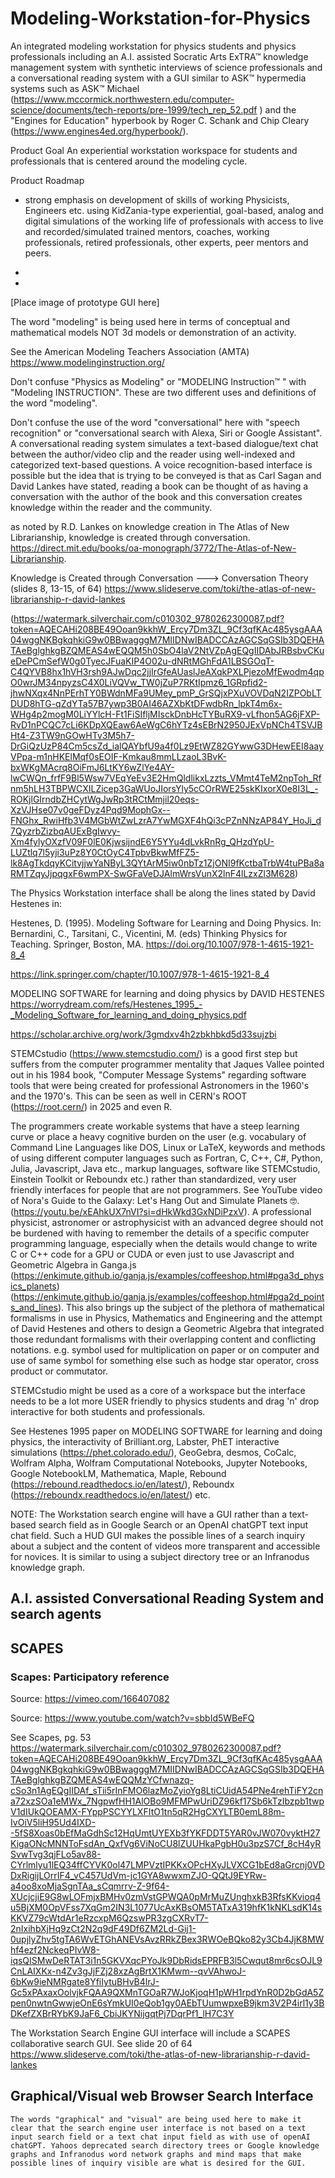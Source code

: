 # Modeling-Workstation-for-Physics
An integrated modeling workstation for physics students and physics professionals including an A.I. assisted Socratic Arts ExTRA™ knowledge management system with synthetic interviews of science professionals and a conversational reading system with a GUI similar to ASK™ hypermedia systems such as ASK™ Michael (https://www.mccormick.northwestern.edu/computer-science/documents/tech-reports/pre-1999/tech_rep_52.pdf ) and the "Engines for Education" hyperbook by Roger C. Schank and Chip Cleary (https://www.engines4ed.org/hyperbook/).

Product Goal
  An experiential workstation workspace for students and professionals that is centered around the modeling cycle. 







Product Roadmap






- strong emphasis on development of skills of working Physicists, Engineers etc. using KidZania-type experiential, goal-based, analog and digital simulations of the working life of professionals with access to live and recorded/simulated trained mentors, coaches, working professionals, retired professionals, other experts, peer mentors and peers.
- 

- 

[Place image of prototype GUI here]

The word "modeling" is being used here in terms of conceptual and mathematical models NOT 3d models or demonstration of an activity.

See the American Modeling Teachers Association (AMTA)  https://www.modelinginstruction.org/

Don't confuse "Physics as Modeling" or "MODELING Instruction™ " with "Modeling INSTRUCTION". These are two different uses and definitions of the word "modeling". 

Don't confuse the use of the word "conversational" here with "speech recognition" or "conversational search with Alexa, Siri or Google Assistant". A conversational reading system simulates a text-based dialogue/text chat between the author/video clip and the reader using well-indexed and categorized text-based questions. A voice recognition-based interface is possible but the idea that is trying to be conveyed is that as Carl Sagan and David Lankes have stated, reading a book can be thought of as having a conversation with the author of the book and this conversation creates knowledge within the reader and the community.

as noted by R.D. Lankes on knowledge creation in The Atlas of New Librarianship, knowledge is created through conversation.  https://direct.mit.edu/books/oa-monograph/3772/The-Atlas-of-New-Librarianship.

Knowledge is Created through Conversation ---> Conversation Theory (slides 8, 13-15, of 64) https://www.slideserve.com/toki/the-atlas-of-new-librarianship-r-david-lankes



(https://watermark.silverchair.com/c010302_9780262300087.pdf?token=AQECAHi208BE49Ooan9kkhW_Ercy7Dm3ZL_9Cf3qfKAc485ysgAAA04wggNKBgkqhkiG9w0BBwagggM7MIIDNwIBADCCAzAGCSqGSIb3DQEHATAeBglghkgBZQMEAS4wEQQM5h0SbO4laV2NtVZpAgEQgIIDAbJRBsbvCKueDePCmSefW0g0TyecJFuaKIP4O02u-dNRtMGhFdA1LBSGOqT-C4QYVB8hx1hVH3rsh9AJwDqc2jjIrGfeAUaslJeAXqkPXLPjezoMfEwodm4qpO0wrJM34npyzsC4X0LiVQVw_TW0jZuP7RKtIpmz6_1GRpfid2-jhwNXqx4NnPErhTY0BWdnMFa9UMey_pmP_GrSQjxPXuVOVDqN2IZPObLTDUD8hTG-qZdYTa57B7ywp3B0AI46AZXbKtDFwdbRn_lpkT4m6x-WHg4p2mogM0LiYYlcH-Ft1FiSIfljMIsckDnbHcTYBuRX9-vLfhon5AG6jFXP-RvD1nPCQC7cLi6KDpXQEaw6AeWgC6hYTz4sEBrN2950JExVpNCh4TSVJBHt4-Z3TW9nGOwHTv3M5h7-DrGiQzUzP84Cm5csZd_ialQAYbfU9a4f0Lz9EtWZ82GYwwG3DHewEEI8aayVPpa-m1nHKElMqf0sEOIF-Kmkau8mmLLzaoL3BvK-bxWKgMAcrq8OiFmJ6LtKY6wZlYe4AY-lwCWQn_frfF9Bl5Wsw7VEqYeEv3E2HmQldlikxLzzts_VMmt4TeM2npToh_Rfnm5hLH3TBPWCXILZicep3GaWUoJIorsYly5cCOrRWE25skKIxorX0e8I3L_-ROKjlGIrndbZHCytWgJwRp3tRCtMmjil20eqs-XzVJHse07v0geFDyz4Pqd9MophGx--FNGhx_RwiHfb3V4MGbWtZwLzrA7YwMGXF4hQi3cPZnNNzAP84Y_HoJi_d7QyzrbZizbqAUExBgIwvy-Xm4fylyOXzfV09F0lE0KjwsijndE6Y5YYu4dLvkRnRg_QHzdYpU-LUZtlq7l5yji3uPz8Y0CtOyC4TpbvBkwMfFZ5-lk8AgTkdqyKCitvjjwYaNByL3QYtArM5iw0nbTz1ZjONI9fKctbaTrbW4tuPBa8aRMTZqyJjpqgxF6wmPX-SwGFaVeDJAlmWrsVunX2lnF4lLzxZl3M628)



The Physics Workstation interface shall be along the lines stated by David Hestenes in:

Hestenes, D. (1995). Modeling Software for Learning and Doing Physics. In: Bernardini, C., Tarsitani, C., Vicentini, M. (eds) Thinking Physics for Teaching. Springer, Boston, MA. https://doi.org/10.1007/978-1-4615-1921-8_4

https://link.springer.com/chapter/10.1007/978-1-4615-1921-8_4

MODELING SOFTWARE for learning and doing physics by DAVID HESTENES https://worrydream.com/refs/Hestenes_1995_-_Modeling_Software_for_learning_and_doing_physics.pdf

https://scholar.archive.org/work/3gmdxv4h2zbkhbkd5d33sujzbi

STEMCstudio (https://www.stemcstudio.com/) is a good first step but suffers from the computer programmer mentality that Jaques Vallee pointed out in his 1984 book, "Computer Message Systems" regarding software tools that were being created for professional Astronomers in the 1960's and the 1970's. This can be seen as well in CERN's ROOT (https://root.cern/) in 2025 and even R. 

The programmers create workable systems that have a steep learning curve or place a heavy cognitive burden on the user (e.g. vocabulary of Command Line Languages like DOS, Linux or LaTeX, keywords and methods of using different computer languages such as Fortran, C, C++, C#, Python, Julia, Javascript, Java etc., markup languages, software like STEMCstudio, Einstein Toolkit or Reboundx etc.) rather than standardized, very user friendly interfaces for people that are not programmers. See YouTube video of Nora's Guide to the Galaxy: Let's Hang Out and Simulate Planets 🤓.(https://youtu.be/xEAhkUX7nVI?si=dHkWkd3GxNDiPzxV). A professional physicist, astronomer or astrophysicist with an advanced degree should not be burdened with having to remember the details of a specific computer programming language, especially when the details would change to write C or C++ code for a GPU or CUDA or even just to use Javascript and Geometric Algebra in Ganga.js (https://enkimute.github.io/ganja.js/examples/coffeeshop.html#pga3d_physics_planets) (https://enkimute.github.io/ganja.js/examples/coffeeshop.html#pga2d_points_and_lines). This also brings up the subject of the plethora of mathematical formalisms in use in Physics, Mathematics and Engineering and the attempt of David Hestenes and others to design a Geometric Algebra that integrated those redundant formalisms with their overlapping content and conflicting notations. e.g. symbol used for multiplication on paper or on computer and use of same symbol for something else such as hodge star operator, cross product or commutator. 

STEMCstudio might be used as a core of a workspace but the interface needs to be a lot more USER friendly to physics students and drag 'n' drop interactive for both students and professionals. 


See Hestenes 1995 paper on MODELING SOFTWARE for learning and doing physics, the interactivity of Brilliant.org, Labster, PhET interactive simulations (https://phet.colorado.edu/), GeoGebra, desmos, CoCalc, Wolfram Alpha, Wolfram Computational Notebooks, Jupyter Notebooks, Google NotebookLM, Mathematica, Maple, Rebound (https://rebound.readthedocs.io/en/latest/), Reboundx (https://reboundx.readthedocs.io/en/latest/) etc. 

NOTE: The Workstation search engine will have a GUI rather than a text-based search field as in Google Search or an OpenAI chatGPT text input chat field. Such a HUD GUI makes the possible lines of a search inquiry about a subject and the content of videos more transparent and accessible for novices. It is similar to using a subject directory tree or an Infranodus knowledge graph.

## A.I. assisted Conversational Reading System and search agents

## SCAPES
### Scapes: Participatory reference

Source: https://vimeo.com/166407082

Source: https://www.youtube.com/watch?v=sbbId5WBeFQ

See Scapes, pg. 53 https://watermark.silverchair.com/c010302_9780262300087.pdf?token=AQECAHi208BE49Ooan9kkhW_Ercy7Dm3ZL_9Cf3qfKAc485ysgAAA04wggNKBgkqhkiG9w0BBwagggM7MIIDNwIBADCCAzAGCSqGSIb3DQEHATAeBglghkgBZQMEAS4wEQQMzYCfwnazq-cSo3n1AgEQgIIDAf_sTii5rInFMO6lazMoZyioYg8LtiCUidA54PNe4rehTiFY2cna72xzSOa1eMWx_7NgpwfHH1AlOBo9MFMPwUriDZ96kf17Sb6kTzIbzpb1twpV1dIUkQOEAMX-FYppPSCYYLXFItO1tn5qR2HgCXYLTB0emL88m-IvOiV5liH95Ud4IXD--5fS8Xoas0bEfMaGdhSc12HqUmtUYEXb3fYKFDDT5YAR0vJW070vyktH27KigaONcMNNToFsdAn_QxfVg6ViNoCU8lZUUHkaPgbH0u3pzS7Cf_8cH4yRSvwTvg3qjFLo5av88-CYrlmlyu1lEQ34ffCYVK0ol47LMPVztIPKKxOPcHXyJLVXCG1bEd8aGrcnj0VDDxRigijLOrrIF4_vC457UdVm-jc1GYA8wwxmZJO-QQtJ9EYRw-a4oo8xoMjaSgnTAa_sCqmrrv-Z-9f64-XUcjcjiE9G8wLOFmjxBMHv0zmVstGPWQA0pMrMuZUnghxkB3RfsKKvioq4u5BjXM0OpVFss7XqGm2IN3L1077UcAxKBsOM5TATxA319hfK1kNKLsdK14sKKVZ79cWtdAr1eRzcxpM6QzswPR3zgCXRvT7-2nIxihbXjHq9zCt2N2q9dF49Df6ZM2Ld-Gij1-0upjlyZhv5tgTA6WvETGhANEVsAvzRRkZBex3RWOeBQko82y3Cb4JjK8MWhf4ezf2NckeqPIvW8-iqsQISMwDeRTAT3i1n5GKVXqcPYoJk9DbRidsEPRFB3l5Cwqut8mr6csOJL9CnLAIXKx-n4Zv3gJjFZj28xzAgBrtX1KMwm--qvVAhwoJ-6bKw9ieNMRgate8YfiIytuBHvB4lrJ-Gc5xPAxaxOolvjkFQAA9QXMnTGOaR7WJoKjoqH1pWH1rpdYnR0D2bGdA5Zpen0nwtnGwwjeOnE6sYmkUI0eQob1gy0AEbTUumwpxeB9jkm3V2P4irl1y3BDKefZXBrRYbK9JaF6_CbiJKYNijgqtPj7DqrPf1_lH7C3Y


The Workstation Search Engine GUI interface will include a SCAPES collaborative search GUI. See slide 20 of 64 https://www.slideserve.com/toki/the-atlas-of-new-librarianship-r-david-lankes

## Graphical/Visual web Browser Search Interface
    The words "graphical" and "visual" are being used here to make it clear that the search engine user interface is not based on a text input search field or a text chat input field as with use of openAI chatGPT. Yahoos deprecated search directory trees or Google knowledge graphs and Infranodus word network graphs and mind maps that make possible lines of inquiry visible are what is desired for the GUI.


